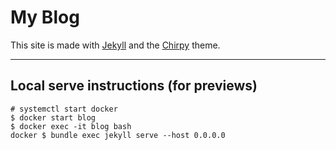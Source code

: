 # My Blog

This site is made with [Jekyll](https://jekyllrb.com/) and the
[Chirpy](https://github.com/cotes2020/jekyll-theme-chirpy) theme.

---

## Local serve instructions (for previews)

```terminal
# systemctl start docker
$ docker start blog
$ docker exec -it blog bash
docker $ bundle exec jekyll serve --host 0.0.0.0
```
